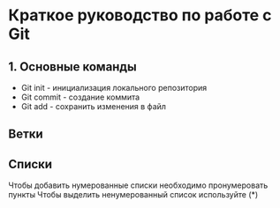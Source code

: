 # Краткое руководство по работе с Git
## 1. Основные команды
* Git init - инициализация локального репозитория
* Git commit - создание коммита
* Git add - сохранить изменения в файл
## Ветки

## Списки
Чтобы добавить нумерованные списки необходимо пронумеровать пункты
Чтобы выделить ненумерованный список используйте (*)
